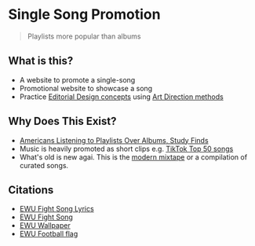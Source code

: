 # Single Song Promotion

> Playlists more popular than albums 

## What is this? 
* A website to promote a single-song
* Promotional website to showcase a song
* Practice [Editorial Design concepts](https://taiarts.com/en/blog/what-is-editorial-design/) using [Art Direction methods](https://alistapart.com/article/art-direction-and-design/)

## Why Does This Exist?
* [Americans Listening to Playlists Over Albums, Study Finds](https://time.com/4505600/playlists-albums-loop-music-business/)
* Music is heavily promoted as short clips e.g. [TikTok Top 50 songs](https://www.billboard.com/charts/tiktok-billboard-top-50/)
* What's old is new agai. This is the [modern mixtape](https://en.wikipedia.org/wiki/Mixtape) or a compilation of curated songs. 

## Citations
* [EWU Fight Song Lyrics](https://www.fightsonglyrics.com/ncaa/eastern-washington-eagles)
* [EWU Fight Song](https://www.youtube.com/watch?v=UOxLQ7g-iL8)
* [EWU Wallpaper](https://www.ewu.edu/wp-content/uploads/2020/05/EWU-Black_ZoomBckgrnd.jpg)
* [EWU Football flag](https://www.ewu.edu/stories/74470/)
